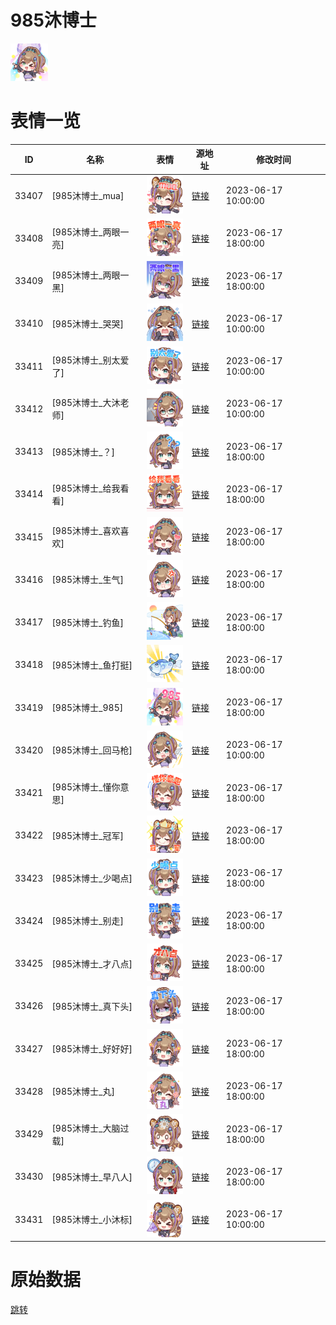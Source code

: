 # 985沐博士

<img src="./cover.png" height="60" alt="cover" />

# 表情一览

|ID|名称|表情|源地址|修改时间|
|----|----|----|----|----|
|33407|[985沐博士_mua]|<img src="./pic/033407_%5B985沐博士_mua%5D.png" height="60" alt="mua"/>|[链接](https://i0.hdslb.com/bfs/garb/365c9c38348be61977cbd003ac06089afbd978e2.png)|2023-06-17 10:00:00|
|33408|[985沐博士_两眼一亮]|<img src="./pic/033408_%5B985沐博士_两眼一亮%5D.png" height="60" alt="两眼一亮"/>|[链接](https://i0.hdslb.com/bfs/garb/81435c39891d11b60c4a1f0d301615751e4c8e1a.png)|2023-06-17 18:00:00|
|33409|[985沐博士_两眼一黑]|<img src="./pic/033409_%5B985沐博士_两眼一黑%5D.png" height="60" alt="两眼一黑"/>|[链接](https://i0.hdslb.com/bfs/garb/1064be81538269d7732294734847903f9fda725e.png)|2023-06-17 18:00:00|
|33410|[985沐博士_哭哭]|<img src="./pic/033410_%5B985沐博士_哭哭%5D.png" height="60" alt="哭哭"/>|[链接](https://i0.hdslb.com/bfs/garb/24003e13a5b0ad17ca76ac7a4a47fbd67689e879.png)|2023-06-17 10:00:00|
|33411|[985沐博士_别太爱了]|<img src="./pic/033411_%5B985沐博士_别太爱了%5D.png" height="60" alt="别太爱了"/>|[链接](https://i0.hdslb.com/bfs/garb/b92aaee39e785a058a98029478969ed35e96a29f.png)|2023-06-17 10:00:00|
|33412|[985沐博士_大沐老师]|<img src="./pic/033412_%5B985沐博士_大沐老师%5D.png" height="60" alt="大沐老师"/>|[链接](https://i0.hdslb.com/bfs/garb/95ae25022a4232b7f11ab8108f542aab8187427b.png)|2023-06-17 10:00:00|
|33413|[985沐博士_？]|<img src="./pic/033413_%5B985沐博士_？%5D.png" height="60" alt="？"/>|[链接](https://i0.hdslb.com/bfs/garb/b4b347af929c6183f4173442de1afb1c85df24aa.png)|2023-06-17 18:00:00|
|33414|[985沐博士_给我看看]|<img src="./pic/033414_%5B985沐博士_给我看看%5D.png" height="60" alt="给我看看"/>|[链接](https://i0.hdslb.com/bfs/garb/31d5ba2a3c6716c6db770fdc304bd9adfe9d050f.png)|2023-06-17 18:00:00|
|33415|[985沐博士_喜欢喜欢]|<img src="./pic/033415_%5B985沐博士_喜欢喜欢%5D.png" height="60" alt="喜欢喜欢"/>|[链接](https://i0.hdslb.com/bfs/garb/e203d0208ae4e174ef2c67c822931b72b9059cbe.png)|2023-06-17 18:00:00|
|33416|[985沐博士_生气]|<img src="./pic/033416_%5B985沐博士_生气%5D.png" height="60" alt="生气"/>|[链接](https://i0.hdslb.com/bfs/garb/c8f899a87e076e3c55f2f3da89c27777964d6b98.png)|2023-06-17 18:00:00|
|33417|[985沐博士_钓鱼]|<img src="./pic/033417_%5B985沐博士_钓鱼%5D.png" height="60" alt="钓鱼"/>|[链接](https://i0.hdslb.com/bfs/garb/3aba7655665efc33ada1194a29655cc6d30f0fdc.png)|2023-06-17 18:00:00|
|33418|[985沐博士_鱼打挺]|<img src="./pic/033418_%5B985沐博士_鱼打挺%5D.png" height="60" alt="鱼打挺"/>|[链接](https://i0.hdslb.com/bfs/garb/76cc36404d97db3fd5602d1fd74a07ebbeaa7bd3.png)|2023-06-17 18:00:00|
|33419|[985沐博士_985]|<img src="./pic/033419_%5B985沐博士_985%5D.png" height="60" alt="985"/>|[链接](https://i0.hdslb.com/bfs/garb/65bddd799ba2d0250a025f46e9793ae62496c47e.png)|2023-06-17 18:00:00|
|33420|[985沐博士_回马枪]|<img src="./pic/033420_%5B985沐博士_回马枪%5D.png" height="60" alt="回马枪"/>|[链接](https://i0.hdslb.com/bfs/garb/9202171656aa718db8a4ffa1bc613782c1b529d5.png)|2023-06-17 10:00:00|
|33421|[985沐博士_懂你意思]|<img src="./pic/033421_%5B985沐博士_懂你意思%5D.png" height="60" alt="懂你意思"/>|[链接](https://i0.hdslb.com/bfs/garb/e5088c24fd66104defd85a946930117ed2e5a32d.png)|2023-06-17 18:00:00|
|33422|[985沐博士_冠军]|<img src="./pic/033422_%5B985沐博士_冠军%5D.png" height="60" alt="冠军"/>|[链接](https://i0.hdslb.com/bfs/garb/f940c00f15eae98508f45a7cf4386d44bdd01ab0.png)|2023-06-17 18:00:00|
|33423|[985沐博士_少喝点]|<img src="./pic/033423_%5B985沐博士_少喝点%5D.png" height="60" alt="少喝点"/>|[链接](https://i0.hdslb.com/bfs/garb/0879c5b3d452c6183b8db8061a52fb92941d49ee.png)|2023-06-17 18:00:00|
|33424|[985沐博士_别走]|<img src="./pic/033424_%5B985沐博士_别走%5D.png" height="60" alt="别走"/>|[链接](https://i0.hdslb.com/bfs/garb/c88d0cc82f0a3d92aba211a06e7bbf72ab3d9702.png)|2023-06-17 18:00:00|
|33425|[985沐博士_才八点]|<img src="./pic/033425_%5B985沐博士_才八点%5D.png" height="60" alt="才八点"/>|[链接](https://i0.hdslb.com/bfs/garb/1f9f2c6a23fe715b9d3dfd5db5c78a4cb4d472e3.png)|2023-06-17 18:00:00|
|33426|[985沐博士_真下头]|<img src="./pic/033426_%5B985沐博士_真下头%5D.png" height="60" alt="真下头"/>|[链接](https://i0.hdslb.com/bfs/garb/1b53730400d58e458ee3f3355320ae0ab22a47e7.png)|2023-06-17 18:00:00|
|33427|[985沐博士_好好好]|<img src="./pic/033427_%5B985沐博士_好好好%5D.png" height="60" alt="好好好"/>|[链接](https://i0.hdslb.com/bfs/garb/263b6643caf15f24935134832a8f21d2c4fdd29f.png)|2023-06-17 18:00:00|
|33428|[985沐博士_丸]|<img src="./pic/033428_%5B985沐博士_丸%5D.png" height="60" alt="丸"/>|[链接](https://i0.hdslb.com/bfs/garb/b9ecface66a914a0624ecfcb866a10c1cd37c15f.png)|2023-06-17 18:00:00|
|33429|[985沐博士_大脑过载]|<img src="./pic/033429_%5B985沐博士_大脑过载%5D.png" height="60" alt="大脑过载"/>|[链接](https://i0.hdslb.com/bfs/garb/df2320a74a7462b6c4025e141558356addf162ee.png)|2023-06-17 18:00:00|
|33430|[985沐博士_早八人]|<img src="./pic/033430_%5B985沐博士_早八人%5D.png" height="60" alt="早八人"/>|[链接](https://i0.hdslb.com/bfs/garb/67e95d01fee3c0d9923e3b6d342fd590a41d6467.png)|2023-06-17 18:00:00|
|33431|[985沐博士_小沐标]|<img src="./pic/033431_%5B985沐博士_小沐标%5D.png" height="60" alt="小沐标"/>|[链接](https://i0.hdslb.com/bfs/garb/8be147d64e6050e4ce486f9987c7820156755be2.png)|2023-06-17 10:00:00|

# 原始数据

[跳转](./raw.json)


